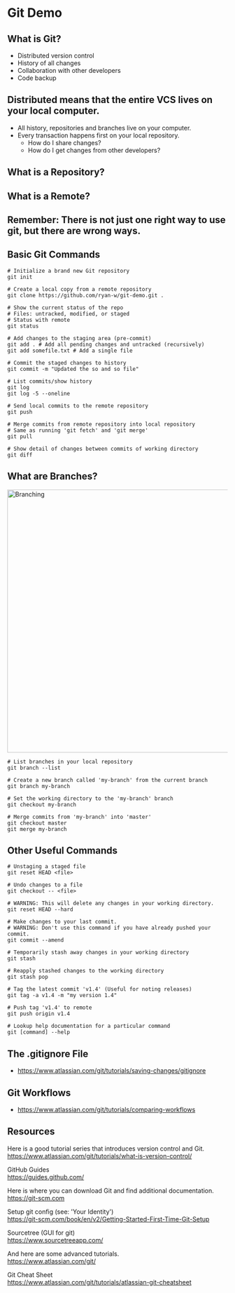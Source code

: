 # Git Demo

## What is Git?

* Distributed version control
* History of all changes
* Collaboration with other developers
* Code backup

## Distributed means that the entire VCS lives on your local computer.

* All history, repositories and branches live on your computer.
* Every transaction happens first on your local repository.
    * How do I share changes?
    * How do I get changes from other developers?

## What is a Repository?

## What is a Remote?

## Remember: There is not just one right way to use git, but there are wrong ways.

## Basic Git Commands

```shell
# Initialize a brand new Git repository
git init

# Create a local copy from a remote repository
git clone https://github.com/ryan-w/git-demo.git .

# Show the current status of the repo
# Files: untracked, modified, or staged
# Status with remote
git status

# Add changes to the staging area (pre-commit)
git add . # Add all pending changes and untracked (recursively)
git add somefile.txt # Add a single file

# Commit the staged changes to history
git commit -m "Updated the so and so file"

# List commits/show history
git log
git log -5 --oneline

# Send local commits to the remote repository
git push

# Merge commits from remote repository into local repository
# Same as running 'git fetch' and 'git merge'
git pull

# Show detail of changes between commits of working directory
git diff
```

## What are Branches?

<img src="https://wac-cdn.atlassian.com/dam/jcr:746be214-eb99-462c-9319-04a4d2eeebfa/01.svg?cdnVersion=kc" alt="Branching" width="600"/>

```shell
# List branches in your local repository
git branch --list

# Create a new branch called 'my-branch' from the current branch
git branch my-branch

# Set the working directory to the 'my-branch' branch
git checkout my-branch

# Merge commits from 'my-branch' into 'master'
git checkout master
git merge my-branch
```

## Other Useful Commands

```shell
# Unstaging a staged file
git reset HEAD <file>

# Undo changes to a file
git checkout -- <file>

# WARNING: This will delete any changes in your working directory.
git reset HEAD --hard

# Make changes to your last commit.
# WARNING: Don't use this command if you have already pushed your commit.
git commit --amend

# Temporarily stash away changes in your working directory
git stash

# Reapply stashed changes to the working directory
git stash pop

# Tag the latest commit 'v1.4' (Useful for noting releases)
git tag -a v1.4 -m "my version 1.4"

# Push tag 'v1.4' to remote
git push origin v1.4

# Lookup help documentation for a particular command
git [command] --help
```

## The .gitignore File

* https://www.atlassian.com/git/tutorials/saving-changes/gitignore

## Git Workflows

* https://www.atlassian.com/git/tutorials/comparing-workflows

## Resources

Here is a good tutorial series that introduces version control and Git.  
https://www.atlassian.com/git/tutorials/what-is-version-control/

GitHub Guides  
https://guides.github.com/

Here is where you can download Git and find additional documentation.  
https://git-scm.com

Setup git config (see: 'Your Identity')  
https://git-scm.com/book/en/v2/Getting-Started-First-Time-Git-Setup

Sourcetree (GUI for git)  
https://www.sourcetreeapp.com/

And here are some advanced tutorials.  
https://www.atlassian.com/git/

Git Cheat Sheet  
https://www.atlassian.com/git/tutorials/atlassian-git-cheatsheet
